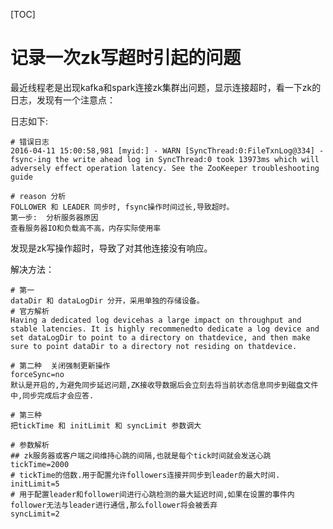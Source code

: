 [TOC]

# 记录一次zk写超时引起的问题

最近线程老是出现kafka和spark连接zk集群出问题，显示连接超时，看一下zk的日志，发现有一个注意点：

日志如下:

```shell
# 错误日志
2016-04-11 15:00:58,981 [myid:] - WARN [SyncThread:0:FileTxnLog@334] - fsync-ing the write ahead log in SyncThread:0 took 13973ms which will adversely effect operation latency. See the ZooKeeper troubleshooting guide

# reason 分析
FOLLOWER 和 LEADER 同步时, fsync操作时间过长,导致超时。
第一步:  分析服务器原因
查看服务器IO和负载高不高，内存实际使用率
```

发现是zk写操作超时，导致了对其他连接没有响应。

解决方法：

```properties
# 第一
dataDir 和 dataLogDir 分开，采用单独的存储设备。
# 官方解析
Having a dedicated log devicehas a large impact on throughput and stable latencies. It is highly recommenedto dedicate a log device and set dataLogDir to point to a directory on thatdevice, and then make sure to point dataDir to a directory not residing on thatdevice.

# 第二种  关闭强制更新操作
forceSync=no
默认是开启的,为避免同步延迟问题,ZK接收导数据后会立刻去将当前状态信息同步到磁盘文件中,同步完成后才会应答.

# 第三种 
把tickTime 和 initLimit 和 syncLimit 参数调大
```



```properties
# 参数解析
## zk服务器或客户端之间维持心跳的间隔,也就是每个tick时间就会发送心跳
tickTime=2000
# tickTime的倍数.用于配置允许followers连接并同步到leader的最大时间.
initLimit=5
# 用于配置leader和follower间进行心跳检测的最大延迟时间,如果在设置的事件内follower无法与leader进行通信,那么follower将会被丢弃
syncLimit=2
```





























































